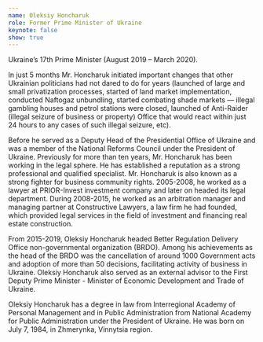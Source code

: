 ```yaml
---
name: Oleksiy Honcharuk
role: Former Prime Minister of Ukraine
keynote: false
show: true
---
```


Ukraine’s 17th Prime Minister (August 2019 – March 2020).

In just 5 months Mr. Honcharuk initiated important changes that other Ukrainian politicians had not dared to do for years (launched of large and small privatization processes, started of land market implementation, conducted Naftogaz unbundling, started combating shade markets –– illegal gambling houses and petrol stations were closed, launched of Anti-Raider (illegal seizure of business or property) Office that would react within just 24 hours to any cases of such illegal seizure, etc).

Before he served as a Deputy Head of the Presidential Office of Ukraine and was a member of the National Reforms Council under the President of Ukraine. Previously for more than ten years, Mr. Honcharuk has been working in the legal sphere. He has established a reputation as a strong professional and qualified specialist. Mr. Honcharuk is also known as a strong fighter for business community rights. 2005-2008, he worked as a lawyer at PRIOR-Invest investment company and later on headed its legal department. During 2008-2015, he worked as an arbitration manager and managing partner at Constructive Lawyers, a law firm he had founded, which provided legal services in the field of investment and financing real estate construction.

From 2015-2019, Oleksiy Honcharuk headed Better Regulation Delivery Office non-governmental organization (BRDO). Among his achievements as the head of the BRDO was the cancellation of around 1000 Government acts and adoption of more than 50 decisions, facilitating activity of business in Ukraine. Oleksiy Honcharuk also served as an external advisor to the First Deputy Prime Minister - Minister of Economic Development and Trade of Ukraine.

Oleksiy Honcharuk has a degree in law from Interregional Academy of Personal Management and in Public Administration from National Academy for Public Administration under the President of Ukraine. He was born on July 7, 1984, in Zhmerynka, Vinnytsia region.